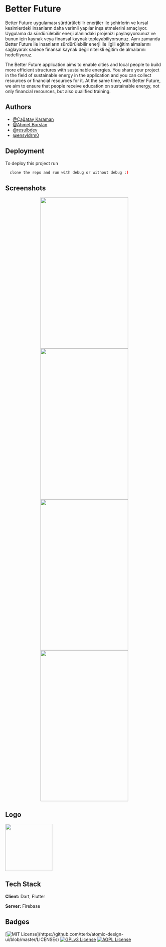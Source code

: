 
# Better Future

Better Future uygulaması sürdürülebilir enerjiler ile  şehirlerin ve kırsal kesimlerdeki insanların daha verimli yapılar inşa etmelerini amaçlıyor. Uygulama da sürdürülebilir enerji alanındaki projenizi paylaşıyorsunuz ve bunun için kaynak veya finansal kaynak toplayabiliyorsunuz. Aynı zamanda Better Future ile insanların sürdürülebilir enerji ile ilgili eğitim almalarını sağlayarak sadece finansal kaynak değil nitelikli eğitim de almalarını hedefliyoruz. 

The Better Future application aims to enable cities and local people to build more efficient structures with sustainable energies. You share your project in the field of sustainable energy in the application and you can collect resources or financial resources for it. At the same time, with Better Future, we aim to ensure that people receive education on sustainable energy, not only financial resources, but also qualified training.

## Authors

- [@Çağatay Karaman](https://github.com/ckaraman)
- [@Ahmet Borslan](https://github.com/auto-coder)
- [@resulbdev](https://github.com/resulbdev)
- [@ensyldrm0](https://github.com/ensyldrm0)
## Deployment

To deploy this project run

```bash
  clone the repo and run with debug or without debug :)
```


## Screenshots
<p align="center">
<img src="https://user-images.githubusercontent.com/41169476/153850346-429f8818-1a25-4347-abfc-1c4330e2cefb.png" width="280" height="480">
<img src="https://user-images.githubusercontent.com/41169476/153850487-f3e36667-1990-48c3-a89d-49ca9fc81156.png" width="280" height="480">
<img src="https://user-images.githubusercontent.com/41169476/153850600-86fea972-b9e2-4019-b748-8325efa5675c.png" width="280" height="480">
<img src="https://user-images.githubusercontent.com/41169476/153850695-59a676a3-1c38-4008-afaa-5355d93ec707.png" width="280" height="480"> 
</p>

## Logo
<img src="https://user-images.githubusercontent.com/41169476/153850811-e2dc32b1-be37-4f57-9c8b-3a0bb35244b2.png" align="center" width="150" height="150">



## Tech Stack

**Client:** Dart, Flutter

**Server:** Firebase


## Badges

[![MIT License](https://img.shields.io/apm/l/atomic-design-ui.svg?)](https://github.com/tterb/atomic-design-ui/blob/master/LICENSEs)
[![GPLv3 License](https://img.shields.io/badge/License-GPL%20v3-yellow.svg)](https://opensource.org/licenses/)
[![AGPL License](https://img.shields.io/badge/license-AGPL-blue.svg)](http://www.gnu.org/licenses/agpl-3.0)

